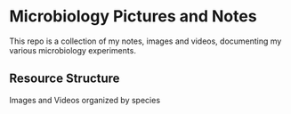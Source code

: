 # Microbiology Pictures and Notes

This repo is a collection of my notes, images and videos, documenting my various microbiology experiments.

## Resource Structure

Images and Videos organized by species
